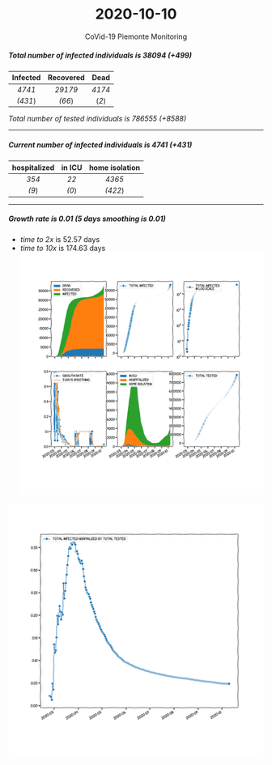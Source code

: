 <div align='center'>

# 2020-10-10
CoVid-19 Piemonte Monitoring
</div>

##### Total number of infected individuals is 38094 (+499)
Infected | Recovered | Dead
:---: | :---: | :---:
*4741* | *29179* | *4174*
*(431*) | *(66*) | (*2*)

*Total number of tested individuals is 786555 (+8588)*
***
##### Current number of infected individuals is 4741 (+431)
hospitalized | in ICU | home isolation
:---: | :---: | :---:
*354* |*22* |*4365*
*(9*) |*(0*) |*(422*)
***
##### Growth rate is 0.01 (5 days smoothing is 0.01)
- *time to 2x* is 52.57 days
- *time to 10x* is 174.63 days
![stats][stats]

![infected_normalized][infected_normalized]

[stats]: stats_Piemonte.png
[infected_normalized]: infected_normalized_Piemonte.png
